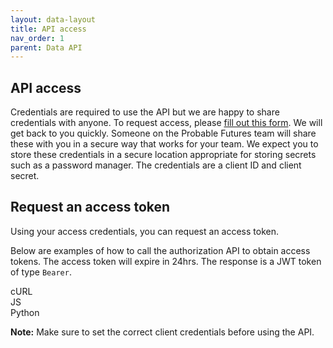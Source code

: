 ```yaml
---
layout: data-layout
title: API access
nav_order: 1
parent: Data API
---
```


## API access

Credentials are required to use the API but we are happy to share credentials with anyone. To request access, please [fill out this form](https://airtable.com/shrOMfMgh7EoHajKN). We will get back to you quickly. Someone on the Probable Futures team will share these with you in a secure way that works for your team. We expect you to store these credentials in a secure location appropriate for storing secrets such as a password manager. The credentials are a client ID and client secret.

## Request an access token

Using your access credentials, you can request an access token.

Below are examples of how to call the authorization API to obtain access tokens. The access token will expire in 24hrs. The response is a JWT token of type `Bearer`.

<div id ="tab-container-1">
  <div class="tab-container">
    <div class="tab active" onclick="showTab(event, 'tab1', 'tab-container-1')">cURL</div>
    <div class="tab" onclick="showTab(event, 'tab2', 'tab-container-1')">JS</div>
    <div class="tab" onclick="showTab(event, 'tab3', 'tab-container-1')">Python</div>
  </div>
  <div id="tab1" class="tab-content active">
    <zero-md src="/codeSnippets/apiAccessCurl.md"></zero-md>
  </div>
  <div id="tab2" class="tab-content">
    <zero-md src="/codeSnippets/apiAccessJs.md"></zero-md>
  </div>
  <div id="tab3" class="tab-content">
    <zero-md src="/codeSnippets/apiAccessPy.md"></zero-md>
  </div>
</div>

**Note:** Make sure to set the correct client credentials before using the API.
